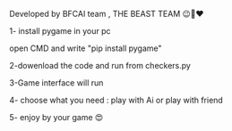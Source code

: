 Developed by BFCAI team , THE BEAST TEAM 😉🥇❤

1- install pygame in your pc 

open CMD and write "pip install pygame"

2-dowenload the code and run from checkers.py

3-Game interface will run

4- choose what you need : play with Ai or play with friend

5- enjoy by your game 😍
